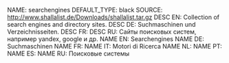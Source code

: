 NAME:   searchengines
DEFAULT_TYPE: black
SOURCE: http://www.shallalist.de/Downloads/shallalist.tar.gz
DESC EN: Collection of search engines and directory sites.
DESC DE: Suchmaschinen und Verzeichnisseiten.
DESC FR:
DESC RU: Сайты поисковых систем, например yandex, google и др.
NAME EN: Searchengines
NAME DE: Suchmaschinen
NAME FR:
NAME IT: Motori di Ricerca
NAME NL:
NAME PT:
NAME ES:
NAME RU: Поисковые системы


